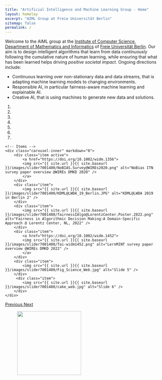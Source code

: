 ```yaml
---
title: "Artificial Intelligence and Machine Learning Group - Home"
layout: homelay
excerpt: "AIML Group at Freie Universität Berlin"
sitemap: false
permalink: /
---
```


Welcome to the AIML group at the [Institute of Computer Science](https://www.mi.fu-berlin.de/en/inf/index.html), [Department of Mathematics and Informatics](https://www.mi.fu-berlin.de/en/index.html) of [Freie Universität Berlin](https://www.fu-berlin.de/en/). 
Our aim is to design intelligent algorithms that learn from data *continuously* following the cumulative nature of human learning, while ensuring that what has been learned helps driving *positive societal impact*. Ongoing directions include:
- Continuous learning over non-stationary data and data streams, that is adapting machine learning models to changing environments.
- Responsible AI, in particular fairness-aware machine learning and explainable AI.
- Creative AI, that is using machines to generate new data and solutions.

<div markdown="0" id="carousel" class="carousel slide" data-ride="carousel" data-interval="4000" data-pause="hover" >
    <!-- Menu -->
    <ol class="carousel-indicators">
        <li data-target="#carousel" data-slide-to="0" class="active"></li>
        <li data-target="#carousel" data-slide-to="1"></li>
        <li data-target="#carousel" data-slide-to="2"></li>
        <li data-target="#carousel" data-slide-to="3"></li>
        <li data-target="#carousel" data-slide-to="4"></li>
        <li data-target="#carousel" data-slide-to="5"></li>
        <li data-target="#carousel" data-slide-to="6"></li>
    </ol>

    <!-- Items -->
    <div class="carousel-inner" markdown="0">
        <div class="item active">
            <a href="https://doi.org/10.1002/widm.1356">
            <img src="{{ site.url }}{{ site.baseurl }}/images/slider7001400/NoBIAS.Survey@WIREs2020.png" alt="NoBias ITN survey paper overview @WIREs DMKD 2020" />
            </a>
        </div>
        <div class="item">
            <img src="{{ site.url }}{{ site.baseurl }}/images/slider7001400/KDML@LWDA_19_Berlin.JPG" alt="KDML@LWDA 2019 in Berlin 2" />
        </div>
        <div class="item">
            <img src="{{ site.url }}{{ site.baseurl }}/images/slider7001400/fairnessIAlgo@LorentzCenter.Poster.2022.png" alt="Fairness in Algorithmic Decision Making:A Domain-Specific Approach @ Lorentz Center, NL, 2022" />
        </div>
        <div class="item">
            <a href="https://doi.org/10.1002/widm.1452">
            <img src="{{ site.url }}{{ site.baseurl }}/images/slider7001400/Tai-widm1452.png" alt="LernMINT survey paper overview @WIREs DMKD 2022" />
            </a>
        </div>
        <div class="item">
            <img src="{{ site.url }}{{ site.baseurl }}/images/slider7001400/Fig_Science_Web.jpg" alt="Slide 5" />
        </div>       
         <div class="item">
            <img src="{{ site.url }}{{ site.baseurl }}/images/slider7001400/cake_web.jpg" alt="Slide 6" />
        </div>
    </div>
  <a class="left carousel-control" href="#carousel" role="button" data-slide="prev">
    <span class="glyphicon glyphicon-chevron-left" aria-hidden="true"></span>
    <span class="sr-only">Previous</span>
  </a>
  <a class="right carousel-control" href="#carousel" role="button" data-slide="next">
    <span class="glyphicon glyphicon-chevron-right" aria-hidden="true"></span>
    <span class="sr-only">Next</span>
  </a>
</div>




<figure class="fourth">
  <img src="{{ site.url }}{{ site.baseurl }}/images/logopic/fu-logo.png" style="width: 210px">
</figure>
